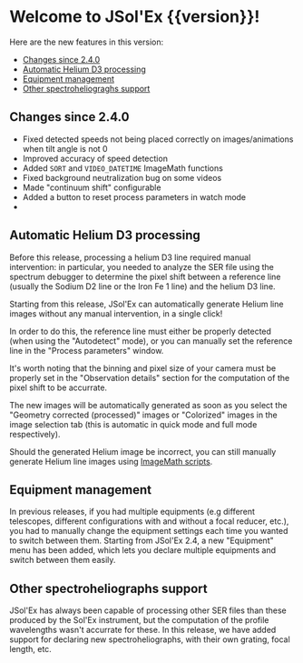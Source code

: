 # Welcome to JSol'Ex {{version}}!

Here are the new features in this version:

- [Changes since 2.4.0](#changes-since-2.4.0)
- [Automatic Helium D3 processing](#automatic-detection-of-the-studied-line)
- [Equipment management](#equipment-management)
- [Other spectroheliograghs support](#other-spectroheliographs-support)

## Changes since 2.4.0

- Fixed detected speeds not being placed correctly on images/animations when tilt angle is not 0
- Improved accuracy of speed detection
- Added `SORT` and `VIDEO_DATETIME` ImageMath functions
- Fixed background neutralization bug on some videos
- Made "continuum shift" configurable
- Added a button to reset process parameters in watch mode
- 
## Automatic Helium D3 processing

Before this release, processing a helium D3 line required manual intervention: in particular, you needed to analyze the SER file using the spectrum debugger to determine the pixel shift between a reference line (usually the Sodium D2 line or the Iron Fe 1 line) and the helium D3 line.

Starting from this release, JSol'Ex can automatically generate Helium line images without any manual intervention, in a single click!

In order to do this, the reference line must either be properly detected (when using the "Autodetect" mode), or you can manually set the reference line in the "Process parameters" window.

It's worth noting that the binning and pixel size of your camera must be properly set in the "Observation details" section for the computation of the pixel shift to be accurrate.

The new images will be automatically generated as soon as you select the "Geometry corrected (processed)" images or "Colorized" images in the image selection tab (this is automatic in quick mode and full mode respectively).

Should the generated Helium image be incorrect, you can still manually generate Helium line images using [ImageMath scripts](https://melix.github.io/astro4j/latest/en/jsolex.html#_imagemath_scripts).

## Equipment management

In previous releases, if you had multiple equipments (e.g different telescopes, different configurations with and without a focal reducer, etc.), you had to manually change the equipment settings each time you wanted to switch between them.
Starting from JSol'Ex 2.4, a new "Equipment" menu has been added, which lets you declare multiple equipments and switch between them easily.

## Other spectroheliographs support

JSol'Ex has always been capable of processing other SER files than these produced by the Sol'Ex instrument, but the computation of the profile wavelengths wasn't accurrate for these.
In this release, we have added support for declaring new spectroheliographs, with their own grating, focal length, etc.
